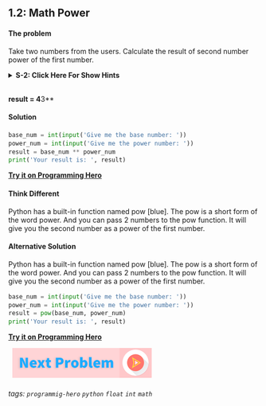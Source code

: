 
## 1.2: Math Power

####  The problem
Take two numbers from the users. Calculate the result of second number power of the first number.

<details>
   <summary><b>S-2: Click Here For Show Hints</b></summary>
   <p>To power, you will need to use two asterisks symbols (two multiplication symbols). For example 4 to the power 3 will be</p>
 </details>
<br>

**result = 4**3**

####   Solution
```python
base_num = int(input('Give me the base number: '))
power_num = int(input('Give me the power number: '))
result = base_num ** power_num
print('Your result is: ', result)
```

**[Try it on Programming Hero](https://play.google.com/store/apps/details?id=com.learnprogramming.codecamp)**

####   Think Different
Python has a built-in function named pow [blue]. The pow is a short form of the word power. And you can pass 2 numbers to the pow function. It will give you the second number as a power of the first number. 


####   Alternative Solution
Python has a built-in function named pow [blue]. The pow is a short form of the word power. And you can pass 2 numbers to the pow function. It will give you the second number as a power of the first number. 

```python
base_num = int(input('Give me the base number: '))
power_num = int(input('Give me the power number: '))
result = pow(base_num, power_num)
print('Your result is: ', result)

```
**[Try it on Programming Hero](https://play.google.com/store/apps/details?id=com.learnprogramming.codecamp)**

&nbsp;
[![Next Page](../assets/next-button.png)](Random-Number.md)
&nbsp;

###### tags: `programmig-hero` `python` `float` `int` `math`

